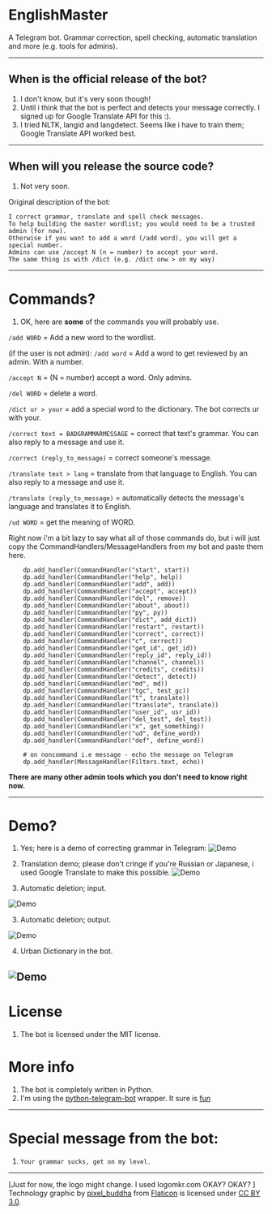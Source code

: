 # EnglishMaster
A Telegram bot. Grammar correction, spell checking, automatic translation and more (e.g. tools for admins).

-----------

## When is the official release of the bot?
1. I don't know, but it's very soon though!
2. Until i think that the bot is perfect and detects your message correctly. I signed up for Google Translate API for this :).
3. I tried NLTK, langid and langdetect. Seems like i have to train them; Google Translate API worked best.

-----------

## When will you release the source code?
1. Not very soon.

Original description of the bot:
```
I correct grammar, translate and spell check messages. 
To help building the master wordlist; you would need to be a trusted admin (for now).
Otherwise if you want to add a word (/add word), you will get a special number. 
Admins can use /accept N (n = number) to accept your word. 
The same thing is with /dict (e.g. /dict onw > on my way)

```

-----------

# Commands?
1. OK, here are __some__ of the commands you will probably use.

`/add WORD` = Add a new word to the wordlist.

(if the user is not admin):
`/add word` = Add a word to get reviewed by an admin. With a number.

`/accept N` = (N = number) accept a word. Only admins.

`/del WORD` = delete a word.

`/dict ur > your` = add a special word to the dictionary. The bot corrects ur with your.

`/correct text = BADGRAMMARMESSAGE` = correct that text's grammar. You can also reply to a message and use it. 

`/correct (reply_to_message)` = correct someone's message. 

`/translate text > lang` = translate from that language to English. You can also reply to a message and use it.

`/translate (reply_to_message)` = automatically detects the message's language and translates it to English.

`/ud WORD` = get the meaning of WORD.

Right now i'm a bit lazy to say what all of those commands do, but i will just copy the CommandHandlers/MessageHandlers from  my bot and paste them here.
```
    dp.add_handler(CommandHandler("start", start))
    dp.add_handler(CommandHandler("help", help))
    dp.add_handler(CommandHandler("add", add))
    dp.add_handler(CommandHandler("accept", accept))
    dp.add_handler(CommandHandler("del", remove))
    dp.add_handler(CommandHandler("about", about))
    dp.add_handler(CommandHandler("py", py))
    dp.add_handler(CommandHandler("dict", add_dict))
    dp.add_handler(CommandHandler("restart", restart))
    dp.add_handler(CommandHandler("correct", correct))
    dp.add_handler(CommandHandler("c", correct))
    dp.add_handler(CommandHandler("get_id", get_id))
    dp.add_handler(CommandHandler("reply_id", reply_id))
    dp.add_handler(CommandHandler("channel", channel))
    dp.add_handler(CommandHandler("credits", credits))
    dp.add_handler(CommandHandler("detect", detect))
    dp.add_handler(CommandHandler("md", md))
    dp.add_handler(CommandHandler("tgc", test_gc))
    dp.add_handler(CommandHandler("t", translate))
    dp.add_handler(CommandHandler("translate", translate))
    dp.add_handler(CommandHandler("user_id", usr_id))
    dp.add_handler(CommandHandler("del_test", del_test))
    dp.add_handler(CommandHandler("x", get_something))
    dp.add_handler(CommandHandler("ud", define_word))
    dp.add_handler(CommandHandler("def", define_word))

    # on noncommand i.e message - echo the message on Telegram
    dp.add_handler(MessageHandler(Filters.text, echo))
```

__There are many other admin tools which you don't need to know right now.__

-----------

# Demo?
1. Yes; here is a demo of correcting grammar in Telegram:
![Demo](https://i.imgur.com/dz0Ohef.png)

2. Translation demo; please don't cringe if you're Russian or Japanese, i used Google Translate to make this possible.
![Demo](https://i.imgur.com/lH4LvmE.png)

3. Automatic deletion; input.

![Demo](https://i.imgur.com/ddd0xee.png)

3. Automatic deletion; output.

![Demo](https://i.imgur.com/reSkzu1.png)

4. Urban Dictionary in the bot.

![Demo](https://i.imgur.com/K7U2C4K.png)
-----------

# License
1. The bot is licensed under the MIT license.

# More info
1. The bot is completely written in Python. 
2. I'm using the [python-telegram-bot](https://github.com/python-telegram-bot/python-telegram-bot) wrapper. It sure is [fun](https://python-telegram-bot.org/)

----------

# Special message from the bot:
1. `Your grammar sucks, get on my level.`

----------
[Just for now, the logo might change. I used logomkr.com OKAY? OKAY? ]
Technology graphic by <a href="http://www.flaticon.com/authors/pixel-buddha">pixel_buddha</a> from <a href="http://www.flaticon.com/">Flaticon</a> is licensed under <a href="http://creativecommons.org/licenses/by/3.0/" title="Creative Commons BY 3.0">CC BY 3.0</a>.
